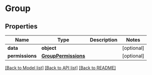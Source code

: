 # Group

## Properties
Name | Type | Description | Notes
------------ | ------------- | ------------- | -------------
**data** | **object** |  | [optional] 
**permissions** | [**GroupPermissions**](GroupPermissions.md) |  | [optional] 

[[Back to Model list]](../README.md#documentation-for-models) [[Back to API list]](../README.md#documentation-for-api-endpoints) [[Back to README]](../README.md)



